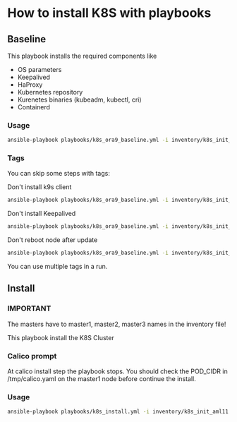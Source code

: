 # How to install K8S with playbooks

## Baseline

This playbook installs the required components like
- OS parameters
- Keepalived
- HaProxy
- Kubernetes repository
- Kurenetes binaries (kubeadm, kubectl, cri)
- Containerd

### Usage

```bash
ansible-playbook playbooks/k8s_ora9_baseline.yml -i inventory/k8s_init_aml11 -v
```

### Tags

You can skip some steps with tags:

Don't install k9s client
```bash
ansible-playbook playbooks/k8s_ora9_baseline.yml -i inventory/k8s_init_aml11 -v --skip-tags k9s
```

Don't install Keepalived
```bash
ansible-playbook playbooks/k8s_ora9_baseline.yml -i inventory/k8s_init_aml11 -v --skip-tags keepalived
```

Don't reboot node after update
```bash
ansible-playbook playbooks/k8s_ora9_baseline.yml -i inventory/k8s_init_aml11 -v --skip-tags reboot
```

You can use multiple tags in a run.

## Install

### IMPORTANT

The masters have to master1, master2, master3 names in the inventory file!

This playbook install the K8S Cluster

### Calico prompt

At calico install step the playbook stops. You should check the POD_CIDR in /tmp/calico.yaml on the master1 node before continue the install. 

### Usage

```bash
ansible-playbook playbooks/k8s_install.yml -i inventory/k8s_init_aml11 -v
```
